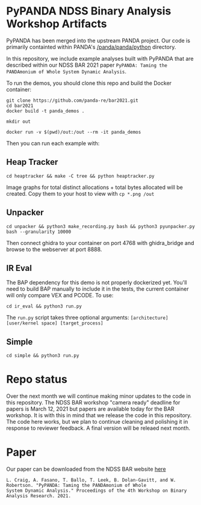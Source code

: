 PyPANDA NDSS Binary Analysis Workshop Artifacts
===

PyPANDA has been merged into the upstream PANDA project. Our code is primarily containted within PANDA's [/panda/panda/python](https://github.com/panda-re/panda/blob/master/panda/python/) directory.

In this repository, we include example analyses built with PyPANDA that are described within our NDSS BAR 2021 paper `PyPANDA: Taming the PANDAmonium of Whole System Dynamic Analysis`.

To run the demos, you should clone this repo and build the Docker container:
```
git clone https://github.com/panda-re/bar2021.git
cd bar2021
docker build -t panda_demos .

mkdir out

docker run -v $(pwd)/out:/out --rm -it panda_demos
```

Then you can run each example with:

## Heap Tracker

```
cd heaptracker && make -C tree && python heaptracker.py
````
Image graphs for total distinct allocations + total bytes allocated will be created. Copy them to your host to view with `cp *.png /out`

## Unpacker
```
cd unpacker && python3 make_recording.py bash && python3 pyunpacker.py bash --granularity 10000
```
Then connect ghidra to your container on port 4768 with ghidra_bridge and browse to the webserver at port 8888.

## IR Eval

The BAP dependency for this demo is not properly dockerized yet.
You'll need to build BAP manually to include it in the tests, the current container will only compare VEX and PCODE.
To use:

```
cd ir_eval && python3 run.py
```
The `run.py` script takes three optional arguments: `[architecture] [user/kernel space] [target_process]`

## Simple
```
cd simple && python3 run.py
```

Repo status
===
Over the next month we will continue making minor updates to the code in this repository.
The NDSS BAR workshop "camera ready" deadline for papers is March 12, 2021 but papers are available today for the BAR workshop.
It is with this in mind that we release the code in this repository.
The code here works, but we plan to continue cleaning and polishing it in response to reviewer feedback.
A final version will be releaed next month.

Paper
====
Our paper can be downloaded from the NDSS BAR website [here](https://www.ndss-symposium.org/ndss-program/bar-2021/)
```
L. Craig, A. Fasano, T. Ballo, T. Leek, B. Dolan-Gavitt, and W. Robertson. "PyPANDA: Taming the PANDAmonium of Whole
System Dynamic Analysis." Proceedings of the 4th Workshop on Binary Analysis Research. 2021.
